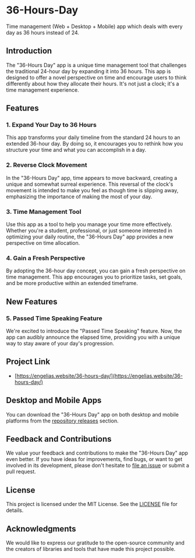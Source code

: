 # 36-Hours-Day

Time management (Web + Desktop + Mobile) app which deals with every day as 36 hours instead of 24.

## Introduction

The "36-Hours Day" app is a unique time management tool that challenges the traditional 24-hour day by expanding it into 36 hours. This app is designed to offer a novel perspective on time and encourage users to think differently about how they allocate their hours. It's not just a clock; it's a time management experience.

## Features

### 1. Expand Your Day to 36 Hours

This app transforms your daily timeline from the standard 24 hours to an extended 36-hour day. By doing so, it encourages you to rethink how you structure your time and what you can accomplish in a day.

### 2. Reverse Clock Movement

In the "36-Hours Day" app, time appears to move backward, creating a unique and somewhat surreal experience. This reversal of the clock's movement is intended to make you feel as though time is slipping away, emphasizing the importance of making the most of your day.

### 3. Time Management Tool

Use this app as a tool to help you manage your time more effectively. Whether you're a student, professional, or just someone interested in optimizing your daily routine, the "36-Hours Day" app provides a new perspective on time allocation.

### 4. Gain a Fresh Perspective

By adopting the 36-hour day concept, you can gain a fresh perspective on time management. This app encourages you to prioritize tasks, set goals, and be more productive within an extended timeframe.

## New Features

### 5. Passed Time Speaking Feature

We're excited to introduce the "Passed Time Speaking" feature. Now, the app can audibly announce the elapsed time, providing you with a unique way to stay aware of your day's progression.

## Project Link

- [https://engelias.website/36-hours-day/](https://engelias.website/36-hours-day/)

## Desktop and Mobile Apps

You can download the "36-Hours Day" app on both desktop and mobile platforms from the [repository releases](https://github.com/Eng-Elias/36-Hours-Day/releases) section.

## Feedback and Contributions

We value your feedback and contributions to make the "36-Hours Day" app even better. If you have ideas for improvements, find bugs, or want to get involved in its development, please don't hesitate to [file an issue](https://github.com/Eng-Elias/36-Hours-Day/issues) or submit a pull request.

## License

This project is licensed under the MIT License. See the [LICENSE](LICENSE) file for details.

## Acknowledgments

We would like to express our gratitude to the open-source community and the creators of libraries and tools that have made this project possible.
